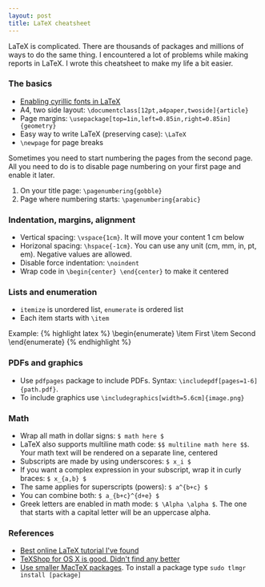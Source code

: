 ```yaml
---
layout: post
title: LaTeX cheatsheet
---
```


LaTeX is complicated. There are thousands of packages and millions of ways to do the same thing. I encountered a lot of problems while making reports in LaTeX. I wrote this cheatsheet to make my life a bit easier.

### The basics

- [Enabling cyrillic fonts in LaTeX](/cyrillic-fonts-in-latex/)
- A4, two side layout: `\documentclass[12pt,a4paper,twoside]{article}`
- Page margins: `\usepackage[top=1in,left=0.85in,right=0.85in]{geometry}`
- Easy way to write LaTeX (preserving case): `\LaTeX`
- `\newpage` for page breaks

Sometimes you need to start numbering the pages from the second page. All you need to do is to disable page numbering on your first page and enable it later.

1. On your title page: `\pagenumbering{gobble}`
2. Page where numbering starts: `\pagenumbering{arabic}`

### Indentation, margins, alignment

- Vertical spacing: `\vspace{1cm}`. It will move your content 1 cm below
- Horizonal spacing: `\hspace{-1cm}`. You can use any unit (cm, mm, in, pt, em). Negative values are allowed.
- Disable force indentation: `\noindent`
- Wrap code in `\begin{center} \end{center}` to make it centered

### Lists and enumeration

- `itemize` is unordered list, `enumerate` is ordered list
- Each item starts with `\item`

Example:
{% highlight latex %}
\begin{enumerate}
    \item First
    \item Second
\end{enumerate}
{% endhighlight %}

### PDFs and graphics

- Use `pdfpages` package to include PDFs. Syntax: `\includepdf[pages=1-6]{path.pdf}`.
- To include graphics use `\includegraphics[width=5.6cm]{image.png}`

### Math

- Wrap all math in dollar signs: `$ math here $`
- LaTeX also supports multiline math code: `$$ multiline math here $$`. Your math text will be rendered on a separate line, centered
- Subscripts are made by using underscores: `$ x_i $`
- If you want a complex expression in your subscript, wrap it in curly braces: `$ x_{a,b} $`
- The same applies for superscripts (powers): `$ a^{b+c} $`
- You can combine both: `$ a_{b+c}^{d+e} $`
- Greek letters are enabled in math mode: `$ \Alpha \alpha $`. The one that starts with a capital letter will be an uppercase alpha.

### References

- [Best online LaTeX tutorial I've found](http://en.wikibooks.org/wiki/LaTeX)
- [TeXShop for OS X is good. Didn't find any better](http://pages.uoregon.edu/koch/texshop/)
- [Use smaller MacTeX packages](https://tug.org/mactex/morepackages.html). To install a package type `sudo tlmgr install [package]`
